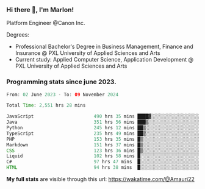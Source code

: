 
### Hi there 👋, I'm Marlon!

Platform Engineer @Canon Inc.

Degrees: 
- Professional Bachelor's Degree in Business Management, Finance and Insurance @ PXL University of Applied Sciences and Arts
- Current study: Applied Computer Science, Application Development @ PXL University of Applied Sciences and Arts

### Programming stats since june 2023.
<!--START_SECTION:waka-->

```java
From: 02 June 2023 - To: 09 November 2024

Total Time: 2,551 hrs 28 mins

JavaScript                      490 hrs 35 mins ████▓░░░░░░░░░░░░░░░░░░░░   18.90 %
Java                            351 hrs 56 mins ███▒░░░░░░░░░░░░░░░░░░░░░   13.56 %
Python                          245 hrs 12 mins ██▒░░░░░░░░░░░░░░░░░░░░░░   09.45 %
TypeScript                      235 hrs 49 mins ██▒░░░░░░░░░░░░░░░░░░░░░░   09.09 %
PHP                             153 hrs 35 mins █▒░░░░░░░░░░░░░░░░░░░░░░░   05.92 %
Markdown                        151 hrs 37 mins █▒░░░░░░░░░░░░░░░░░░░░░░░   05.84 %
CSS                             123 hrs 36 mins █▒░░░░░░░░░░░░░░░░░░░░░░░   04.76 %
Liquid                          102 hrs 58 mins █░░░░░░░░░░░░░░░░░░░░░░░░   03.97 %
C#                              97 hrs 47 mins  █░░░░░░░░░░░░░░░░░░░░░░░░   03.77 %
HTML                            94 hrs 38 mins  █░░░░░░░░░░░░░░░░░░░░░░░░   03.65 %
```

<!--END_SECTION:waka-->
**My full stats** are visible through this url: https://wakatime.com/@Amauri22
